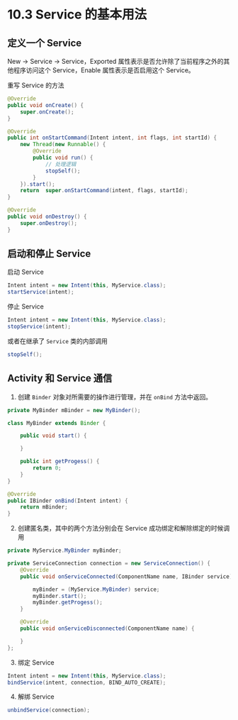 # 10.3 Service 的基本用法
## 定义一个 Service
New -> Service -> Service，Exported 属性表示是否允许除了当前程序之外的其他程序访问这个 Service，Enable 属性表示是否启用这个 Service。

重写 Service 的方法
```java
@Override
public void onCreate() {
    super.onCreate();
}

@Override
public int onStartCommand(Intent intent, int flags, int startId) {
    new Thread(new Runnable() {
        @Override
        public void run() {
            // 处理逻辑
            stopSelf();
        }
    }).start();
    return  super.onStartCommand(intent, flags, startId);
}

@Override
public void onDestroy() {
    super.onDestroy();
}
```

## 启动和停止 Service
启动 Service
```java
Intent intent = new Intent(this, MyService.class);
startService(intent);
```

停止 Service
```java
Intent intent = new Intent(this, MyService.class);
stopService(intent);
```

或者在继承了 `Service` 类的内部调用
```java
stopSelf();
```

## Activity 和 Service 通信

1. 创建 `Binder` 对象对所需要的操作进行管理，并在 `onBind` 方法中返回。
```java
private MyBinder mBinder = new MyBinder();

class MyBinder extends Binder {

    public void start() {

    }

    public int getProgess() {
        return 0;
    }
}

@Override
public IBinder onBind(Intent intent) {
    return mBinder;
}
```

2. 创建匿名类，其中的两个方法分别会在 Service 成功绑定和解除绑定的时候调用
```java
private MyService.MyBinder myBinder;

private ServiceConnection connection = new ServiceConnection() {
    @Override
    public void onServiceConnected(ComponentName name, IBinder service) {

        myBinder = (MyService.MyBinder) service;
        myBinder.start();
        myBinder.getProgess();
    }

    @Override
    public void onServiceDisconnected(ComponentName name) {

    }
};
```

3. 绑定 Service
```java
Intent intent = new Intent(this, MyService.class);
bindService(intent, connection, BIND_AUTO_CREATE);
```

4. 解绑 Service
```java
unbindService(connection);
```
